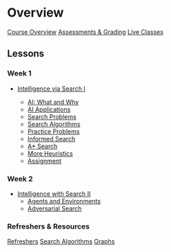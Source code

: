 # Overview

[Course Overview](course-overview.md)
[Assessments & Grading](assessments.md)
[Live Classes](live-classes.md)

## Lessons

### Week 1

- [Intelligence via Search I](lessons/intelligence-via-search-i.md)

  - [AI: What and Why](lessons/intelligence-via-search/ai-what-why.md)
  - [AI Applications](lessons/intelligence-via-search/ai-applications.md)
  - [Search Problems](lessons/intelligence-via-search/search-problems.md)
  - [Search Algorithms](lessons/intelligence-via-search/search-algorithms.md)
  - [Practice Problems](lessons/intelligence-via-search/practice-problems.md)
  - [Informed Search](lessons/intelligence-via-search/informed-search.md)
  - [A\* Search](lessons/intelligence-via-search/astar-search.md)
  - [More Heuristics](lessons/intelligence-via-search/more-heuristics.md)
  - [Assignment](lessons/intelligence-via-search/assignment.md)

<!-- - [Search Problem Formulation](lessons/intelligence-via-search/search-problem-formulation.md)

-->

### Week 2

- [Intelligence with Search II](lessons/intelligence-with-search-ii.md)
  - [Agents and Environments](lessons/intelligence-with-search2/agents-and-environments.md)
  - [Adversarial Search](lessons/intelligence-with-search2/adversarial-search.md)

### Refreshers & Resources

[Refreshers](refreshers/refreshers.md)
[Search Algorithms](refreshers/search-algorithms.md)
[Graphs](refreshers/graphs.md)
